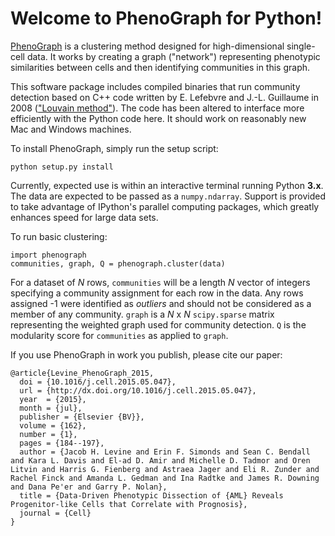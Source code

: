 Welcome to PhenoGraph for Python!
================================

[PhenoGraph](http://www.cell.com/cell/abstract/S0092-8674(15)00637-6) is a clustering method designed for 
high-dimensional single-cell data. It works by creating a graph ("network") representing phenotypic similarities 
between cells and then identifying communities in this graph. 

This software package includes compiled binaries that run community detection based on C++ code written by
E. Lefebvre and J.-L. Guillaume in 2008 (["Louvain method"](https://sites.google.com/site/findcommunities/)). The code
has been altered to interface more efficiently with the Python code here. It should work on reasonably new Mac and
Windows machines.

To install PhenoGraph, simply run the setup script:

```
python setup.py install
```

Currently, expected use is within an interactive terminal running Python **3.x**. The data are expected to be passed as 
a `numpy.ndarray`. Support is provided to take advantage of IPython's parallel computing packages, which greatly 
enhances speed for large data sets.
 
To run basic clustering:

```
import phenograph
communities, graph, Q = phenograph.cluster(data)
```

For a dataset of *N* rows, `communities` will be a length *N* vector of integers specifying a community assignment for each row
in the data. Any rows assigned -1 were identified as *outliers* and should not be considered as a member of any community.
`graph` is a *N* x *N* `scipy.sparse` matrix representing the weighted graph used for community detection. 
`Q` is the modularity score for `communities` as applied to `graph`.

If you use PhenoGraph in work you publish, please cite our paper:
```
@article{Levine_PhenoGraph_2015,
  doi = {10.1016/j.cell.2015.05.047},
  url = {http://dx.doi.org/10.1016/j.cell.2015.05.047},
  year  = {2015},
  month = {jul},
  publisher = {Elsevier {BV}},
  volume = {162},
  number = {1},
  pages = {184--197},
  author = {Jacob H. Levine and Erin F. Simonds and Sean C. Bendall and Kara L. Davis and El-ad D. Amir and Michelle D. Tadmor and Oren Litvin and Harris G. Fienberg and Astraea Jager and Eli R. Zunder and Rachel Finck and Amanda L. Gedman and Ina Radtke and James R. Downing and Dana Pe'er and Garry P. Nolan},
  title = {Data-Driven Phenotypic Dissection of {AML} Reveals Progenitor-like Cells that Correlate with Prognosis},
  journal = {Cell}
}
```
